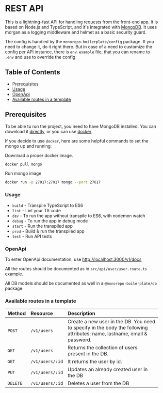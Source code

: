 # REST API

This is a lightning-fast API for handling requests from the front-end app. It is based on Node.js and TypeScript, and it's integrated with  [MongoDB](https://docs.mongodb.com/manual/administration/install-community/).
It uses morgan as a logging middleware and helmet as a basic security guard.

The config is handled by the `monorepo-boilerplate/config` package. If you need to change it, do it right there. But in case of a need to customize the config per API instance, there is `env.example` file, that you can rename to `.env` and use to override the config.

## Table of Contents
- [Prerequisites](#prerequisites)
- [Usage](#usage)
- [OpenApi](#openapi)
- [Available routes in a template](#available-routes-in-a-template)

## Prerequisites
To be able tu run the project, you need to have MongoDB installed. You can download it [directly](https://docs.mongodb.com/manual/administration/install-community/), or you can use [docker](https://www.docker.com/products/docker-desktop)

If you decide to use `docker`,  here are some helpful commands to set the mongo up and running:

Download a proper docker image.
```bash
docker pull mongo
```

Run mongo image
```bash
docker run -p 27017:27017 mongo --port 27017
```

### Usage
- `build` - Transpile TypeScript to ES6
- `lint` - Lint your TS code
- `dev` - To run the app without transpile to ES6, with nodemon watch
- `debug` - To run the app in debug mode
- `start` - Run the transpiled app
- `prod` - Build & run the transpiled app
- `test` - Run API tests

### OpenApi

To enter OpenApi documentation, use [http://localhost:3000/v1/docs](http://localhost:3000/v1/docs)

All the routes should be documented as in `src/api/user/user.route.ts` example.

All DB models should be documented as well in a `@monorepo-boilerplate/db` package

### Available routes in a template
| Method   | Resource        | Description  |
| :------- | :-------------- | :----------- |
| `POST`   | `/v1/users`        | Create a new user in the DB. You need to specify in the body the following attributes: name, lastname, email & password.                    |
| `GET`    | `/v1/users`        | Returns the collection of users present in the DB.                                                                                          |
| `GET`    | `/v1/users/:id`    | It returns the user by id. |
| `PUT`    | `/v1/users/:id`    | Updates an already created user in the DB  |
| `DELETE` | `/v1/users/:id`    | Deletes a user from the DB |
